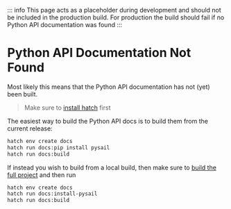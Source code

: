 <slot>

<!-- Even if this page would be included in a production build, it would not show
anything as the pages under pyton/* would fill this slot content -->

::: info
This page acts as a placeholder during development and should not be included in the
production build. For production the build should fail if no Python API documentation
was found
:::

# Python API Documentation Not Found

Most likely this means that the Python API documentation has not (yet) been built.

> Make sure to [install hatch](https://hatch.pypa.io/latest/install) first

The easiest way to build the Python API docs is to build them from the current release:

```bash
hatch env create docs
hatch run docs:pip install pysail
hatch run docs:build
```

If instead you wish to build from a local build, then make sure to
[build the full project](../../development/build/) and then run

```bash
hatch env create docs
hatch run docs:install-pysail
hatch run docs:build
```

</slot>
